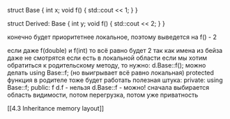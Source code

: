 struct Base {
int x;
void f() {
std::cout << 1;
}
}

struct Derived: Base {
int y;
void f() {
std::cout << 2;
}
}

конечно будет приоритетнее локальное, поэтому выведется на f() - 2

если даже f(double)
и f(int)
то всё равно будет 2
так как имена из бейза даже не смотрятся
если есть в локальной области
если мы хотим обратиться к родительскому методу, то нужно:
d.Base::f();
можно делать
using Base::f; (но выигрывает всё равно локальная)
protected функция в родителе тоже будет работать
полезная штука:
private:
using Base::f;
public:
f
d.f - нельзя
d.Base::f - можно!
сначала выбирается область видимости, потом перегрузка, потом уже приватность

[[4.3 Inheritance memory layout]]
